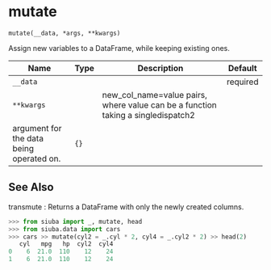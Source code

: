 # mutate

`mutate(__data, *args, **kwargs)`

Assign new variables to a DataFrame, while keeping existing ones.

| Name       | Type   | Description   | Default   |
|------------|--------|---------------|-----------|
| `__data`   |        |               | required  |
| `**kwargs` |        | new_col_name=value pairs, where value can be a function taking a singledispatch2
argument for the data being operated on.               | `{}`      |

See Also
--------
transmute : Returns a DataFrame with only the newly created columns.

```python
>>> from siuba import _, mutate, head
>>> from siuba.data import cars
>>> cars >> mutate(cyl2 = _.cyl * 2, cyl4 = _.cyl2 * 2) >> head(2)
   cyl   mpg   hp  cyl2  cyl4
0    6  21.0  110    12    24
1    6  21.0  110    12    24
```